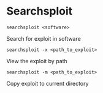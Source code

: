 # Searchsploit

```
searchsploit <software>
```

Search for exploit in software

```
searchsploit -x <path_to_exploit>
```

View the exploit by path

```
searchsploit -m <path_to_exploit>
```

Copy exploit to current directory
